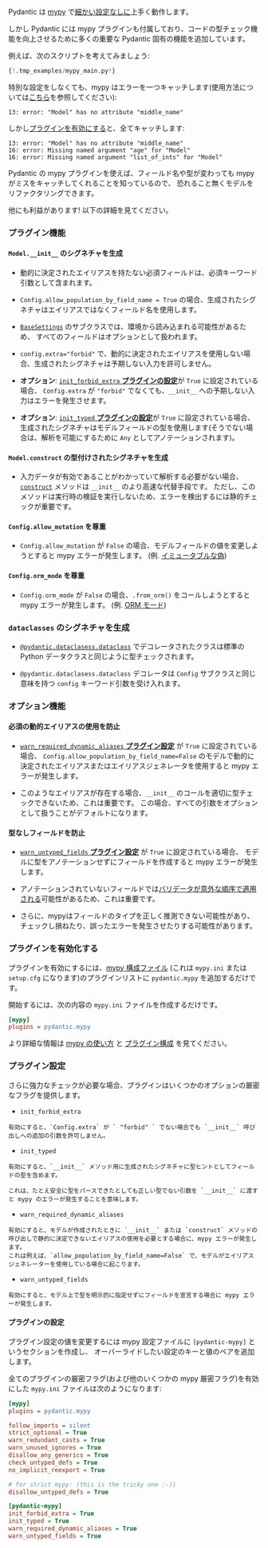 <!--
Pydantic works well with [mypy](http://mypy-lang.org/) right [out of the box](usage/mypy.md).
-->
Pydantic は [mypy](http://mypy-lang.org/) で[細かい設定なしに](usage/mypy.md)上手く動作します。

<!--
However, Pydantic also ships with a mypy plugin that adds a number of important pydantic-specific
features to mypy that improve its ability to type-check your code.
-->
しかし Pydantic には mypy プラグインも付属しており、コードの型チェック機能を向上させるために多くの重要な Pydantic 固有の機能を追加しています。

<!--
For example, consider the following script:
-->
例えば、次のスクリプトを考えてみましょう:

```py
{!.tmp_examples/mypy_main.py!}
```

<!--
Without any special configuration, mypy catches one of the errors (see [here](usage/mypy.md) for usage instructions):
-->
特別な設定をしなくても、mypy はエラーを一つキャッチします(使用方法については[こちら](usage/mypy.md)を参照してください):

```
13: error: "Model" has no attribute "middle_name"
```

<!--
But [with the plugin enabled](#enabling-the-plugin), it catches both:
-->
しかし[プラグインを有効にする](#enabling-the-plugin)と、全てキャッチします:

```
13: error: "Model" has no attribute "middle_name"
16: error: Missing named argument "age" for "Model"
16: error: Missing named argument "list_of_ints" for "Model"
```

<!--
With the pydantic mypy plugin, you can fearlessly refactor your models knowing mypy will catch any mistakes
if your field names or types change.
-->
Pydantic の mypy プラグインを使えば、フィールド名や型が変わっても mypy がミスをキャッチしてくれることを知っているので、
恐れること無くモデルをリファクタリングできます。

<!--
There are other benefits too! See below for more details.
-->
他にも利益があります! 以下の詳細を見てください。

<!--
### Plugin Capabilities
-->
### プラグイン機能

<!--
#### Generate a signature for `Model.__init__`
-->
#### `Model.__init__` のシグネチャを生成

<!--
* Any required fields that don't have dynamically-determined aliases will be included as required
  keyword arguments.
-->
* 動的に決定されたエイリアスを持たない必須フィールドは、必須キーワード引数として含まれます。

<!--
* If `Config.allow_population_by_field_name=True`, the generated signature will use the field names,
  rather than aliases.
-->
* `Config.allow_population_by_field_name = True` の場合、生成されたシグネチャはエイリアスではなくフィールド名を使用します。

<!--
* For subclasses of [`BaseSettings`](usage/settings.md), all fields are treated as optional since they may be
  read from the environment.
-->
* [`BaseSettings`](usage/settings.md) のサブクラスでは、環境から読み込まれる可能性があるため、
  すべてのフィールドはオプションとして扱われます。

<!--
* If `Config.extra="forbid"` and you don't make use of dynamically-determined aliases, the generated signature
  will not allow unexpected inputs.
-->
* `config.extra="forbid"` で、動的に決定されたエイリアスを使用しない場合、生成されたシグネチャは予期しない入力を許可しません。

<!--
* **Optional:** If the [`init_forbid_extra` **plugin setting**](#plugin-settings) is set to `True`, unexpected inputs to
  `__init__` will raise errors even if `Config.extra` is not `"forbid"`.
-->
* **オプション**: [`init_forbid_extra` **プラグインの設定**](#plugin-settings)が `True` に設定されている場合、
  `Config.extra` が `"forbid"` でなくても、`__init__` への予期しない入力はエラーを発生させます。

<!--
* **Optional:** If the [`init_typed` **plugin setting**](#plugin-settings) is set to `True`, the generated signature
  will use the types of the model fields (otherwise they will be annotated as `Any` to allow parsing).
-->
* **オプション**: [`init_typed` **プラグインの設定**](#plugin-settings)が `True` に設定されている場合、
  生成されたシグネチャはモデルフィールドの型を使用します(そうでない場合は、解析を可能にするために `Any` としてアノテーションされます)。

<!--
#### Generate a typed signature for `Model.construct`
-->
#### `Model.construct` の型付けされたシグネチャを生成

<!--
* The [`construct`](usage/models.md#creating-models-without-validation) method is a faster alternative to `__init__`
  when input data is known to be valid and does not need to be parsed. But because this method performs no runtime
  validation, static checking is important to detect errors.
-->
* 入力データが有効であることがわかっていて解析する必要がない場合、[`construct`](usage/models.md#creating-models-without-validation) メソッドは `__init__` のより高速な代替手段です。
  ただし、このメソッドは実行時の検証を実行しないため、エラーを検出するには静的チェックが重要です。

<!--
#### Respect `Config.allow_mutation`
-->
#### `Config.allow_mutation` を尊重

<!--
* If `Config.allow_mutation` is `False`, you'll get a mypy error if you try to change
  the value of a model field; cf. [faux immutability](usage/models.md#faux-immutability).
-->
* `Config.allow_mutation` が `False` の場合、モデルフィールドの値を変更しようとすると mypy エラーが発生します。
  (例. [イミュータブルな偽](usage/models.md#faux-immutability))

<!--
#### Respect `Config.orm_mode`
-->
#### `Config.orm_mode` を尊重

<!--
* If `Config.orm_mode` is `False`, you'll get a mypy error if you try to call `.from_orm()`;
  cf. [ORM mode](usage/models.md#orm-mode-aka-arbitrary-class-instances)
-->
* `Config.orm_mode` が `False` の場合、`.from_orm()` をコールしようとすると mypy エラーが発生します。
  (例. [ORM モード](usage/models.md#orm-mode-aka-arbitrary-class-instances))

<!--
#### Generate a signature for `dataclasses`
-->
### `dataclasses` のシグネチャを生成

<!--
* classes decorated with [`@pydantic.dataclasess.dataclass`](usage/dataclasses.md) are type checked the same as standard python dataclasses
-->
* [`@pydantic.dataclasess.dataclass`](usage/dataclasses.md) でデコレータされたクラスは標準の Python データクラスと同じように型チェックされます。

<!--
* The `@pydantic.dataclasess.dataclass` decorator accepts a `config` keyword argument which has the same meaning as [the `Config` sub-class](usage/model_config.md).
-->
* `@pydantic.dataclasess.dataclass` デコレータは `Config` サブクラスと同じ意味を持つ `config` キーワード引数を受け入れます。

<!--
### Optional Capabilites:
-->
### オプション機能

<!--
#### Prevent the use of required dynamic aliases
-->
#### 必須の動的エイリアスの使用を防止

<!--
* If the [`warn_required_dynamic_aliases` **plugin setting**](#plugin-settings) is set to `True`, you'll get a mypy
  error any time you use a dynamically-determined alias or alias generator on a model with
  `Config.allow_population_by_field_name=False`.
-->
* [`warn_required_dynamic_aliases` **プラグイン設定**](#plugin-settings) が `True` に設定されている場合、
  `Config.allow_population_by_field_name=False` のモデルで動的に決定されたエイリアスまたはエイリアスジェネレータを使用すると mypy エラーが発生します。

<!--
* This is important because if such aliases are present, mypy cannot properly type check calls to `__init__`.
  In this case, it will default to treating all arguments as optional.
-->
* このようなエイリアスが存在する場合、`__init__` のコールを適切に型チェックできないため、これは重要です。
  この場合、すべての引数をオプションとして扱うことがデフォルトになります。

<!--
#### Prevent the use of untyped fields
-->
#### 型なしフィールドを防止

<!--
* If the [`warn_untyped_fields` **plugin setting**](#plugin-settings) is set to `True`, you'll get a mypy error
  any time you create a field on a model without annotating its type.
-->
* [`warn_untyped_fields` **プラグイン設定**](#plugin-settings) が `True` に設定されている場合、
  モデルに型をアノテーションせずにフィールドを作成すると mypy エラーが発生します。

<!--
* This is important because non-annotated fields may result in
  [**validators being applied in a surprising order**](usage/models.md#field-ordering).
-->
* アノテーションされていないフィールドでは[バリデータが意外な順序で適用される](usage/models.md#field-ordering)可能性があるため、これは重要です。

<!--
* In addition, mypy may not be able to correctly infer the type of the field, and may miss
  checks or raise spurious errors.
-->
* さらに、mypyはフィールドのタイプを正しく推測できない可能性があり、
  チェックし損ねたり、誤ったエラーを発生させたりする可能性があります。

<!--
### Enabling the Plugin
-->
### プラグインを有効化する

<!--
To enable the plugin, just add `pydantic.mypy` to the list of plugins in your
[mypy config file](https://mypy.readthedocs.io/en/latest/config_file.html)
(this could be `mypy.ini` or `setup.cfg`).
-->
プラグインを有効にするには、[mypy 構成ファイル](https://mypy.readthedocs.io/en/latest/config_file.html)
(これは `mypy.ini` または `setup.cfg` になります)のプラグインリストに `pydantic.mypy` を追加するだけです。

<!--
To get started, all you need to do is create a `mypy.ini` file with following contents:
-->
開始するには、次の内容の `mypy.ini` ファイルを作成するだけです。

```ini
[mypy]
plugins = pydantic.mypy
```

<!--
See the [mypy usage](usage/mypy.md) and [plugin configuration](#configuring-the-plugin) docs for more details.
-->
より詳細な情報は [mypy の使い方](usage/mypy.md) と [プラグイン構成](#configuring-the-plugin) を見てください。

<!--
### Plugin Settings
-->
### プラグイン設定

<!--
The plugin offers a few optional strictness flags if you want even stronger checks:
-->
さらに強力なチェックが必要な場合、プラグインはいくつかのオプションの厳密なフラグを提供します。

* `init_forbid_extra`

<!--
    If enabled, disallow extra arguments to the `__init__` call even when `Config.extra` is not `"forbid"`.
-->
    有効にすると、`Config.extra` が ` "forbid" ` でない場合でも `__init__` 呼び出しへの追加の引数を許可しません。

* `init_typed`

<!--
    If enabled, include the field types as type hints in the generated signature for the `__init__` method.
-->
    有効にすると、`__init__` メソッド用に生成されたシグネチャに型ヒントとしてフィールドの型を含めます。

<!--
    This means that you'll get mypy errors if you pass an argument that is not already the right type to
    `__init__`, even if parsing could safely convert the type.
-->
    これは、たとえ安全に型をパースできたとしても正しい型でない引数を `__init__` に渡すと mypy のエラーが発生することを意味します。

* `warn_required_dynamic_aliases`

<!--
    If enabled, raise a mypy error whenever a model is created for which
    calls to its `__init__` or `construct` methods require the use of aliases that cannot be statically determined.
    This is the case, for example, if `allow_population_by_field_name=False` and the model uses an alias generator.
-->
    有効にすると、モデルが作成されたときに `__init__` または `construct` メソッドの呼び出しで静的に決定できないエイリアスの使用を必要とする場合に、mypy エラーが発生します。
    これは例えば、`allow_population_by_field_name=False` で、モデルがエイリアスジェネレーターを使用している場合に起こります。

* `warn_untyped_fields`

<!--
    If enabled, raise a mypy error whenever a field is declared on a model without explicitly specifying its type.
-->
    有効にすると、モデル上で型を明示的に指定せずにフィールドを宣言する場合に mypy エラーが発生します。

<!--
#### Configuring the Plugin
-->
#### プラグインの設定

<!--
To change the values of the plugin settings, create a section in your mypy config file called `[pydantic-mypy]`,
and add any key-value pairs for settings you want to override.
-->
プラグイン設定の値を変更するには mypy 設定ファイルに `[pydantic-mypy]` というセクションを作成し、
オーバーライドしたい設定のキーと値のペアを追加します。

<!--
A `mypy.ini` file with all plugin strictness flags enabled (and some other mypy strictness flags, too) might look like:
-->
全てのプラグインの厳密フラグ(および他のいくつかの mypy 厳密フラグ)を有効にした `mypy.ini` ファイルは次のようになります:

```ini
[mypy]
plugins = pydantic.mypy

follow_imports = silent
strict_optional = True
warn_redundant_casts = True
warn_unused_ignores = True
disallow_any_generics = True
check_untyped_defs = True
no_implicit_reexport = True

# for strict mypy: (this is the tricky one :-))
disallow_untyped_defs = True

[pydantic-mypy]
init_forbid_extra = True
init_typed = True
warn_required_dynamic_aliases = True
warn_untyped_fields = True
```
